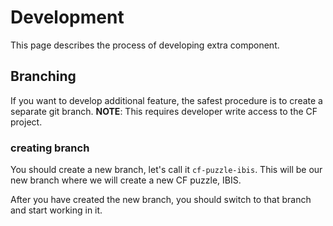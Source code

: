 # Development

This page describes the process of developing extra component.

## Branching

If you want to develop additional feature, the safest procedure is to create a separate git branch. **NOTE**: This requires developer write access to the CF project.

### creating branch

You should create a new branch, let's call it `cf-puzzle-ibis`. This will be our new branch where we will create a new CF puzzle, IBIS.

After you have created the new branch, you should switch to that branch and start working in it.
